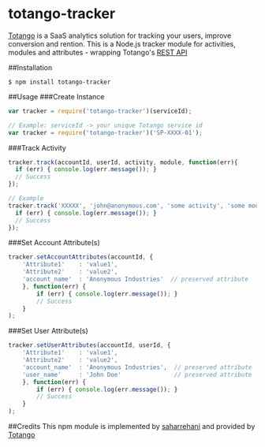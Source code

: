 # totango-tracker
[Totango](http://www.totango.com) is a SaaS analytics solution for tracking your users, improve conversion
and rention.
This is a Node.js tracker module for activities, modules and attributes - wrapping Totango's [REST API](https://totango.zendesk.com/hc/en-us/articles/203639605-Server-Backend-Integration-HTTP-)

##Installation
```
$ npm install totango-tracker
```

##Usage
###Create Instance
```js
var tracker = require('totango-tracker')(serviceId);

// Example: serviceId -> your unique Totango service id
var tracker = require('totango-tracker')('SP-XXXX-01');
```

###Track Activity
```js
tracker.track(accountId, userId, activity, module, function(err){
  if (err) { console.log(err.message()); }
  // Success
});

// Example
tracker.track('XXXXX', 'john@anonymous.com', 'some activity', 'some module', function(err){
  if (err) { console.log(err.message()); }
  // Success
});
```

###Set Account Attribute(s)
```js
tracker.setAccountAttributes(accountId, {
    'Attribute1'    : 'value1',
    'Attribute2'    : 'value2',
    'account_name'  : 'Anonymous Industries'  // preserved attribute
    }, function(err) {
        if (err) { console.log(err.message()); }
        // Success
    }
);
```

###Set User Attribute(s)
```js
tracker.setUserAttributes(accountId, userId, {
    'Attribute1'    : 'value1',
    'Attribute2'    : 'value2',
    'account_name'  : 'Anonymous Industries',  // preserved attribute
    'user_name'     : 'John Doe'               // preserved attribute
    }, function(err) {
        if (err) { console.log(err.message()); }
        // Success
    }
);
```

##Credits
This npm module is implemented by [saharrehani](https://github.com/saharrehani) and provided by [Totango](http://www.totango.com)
